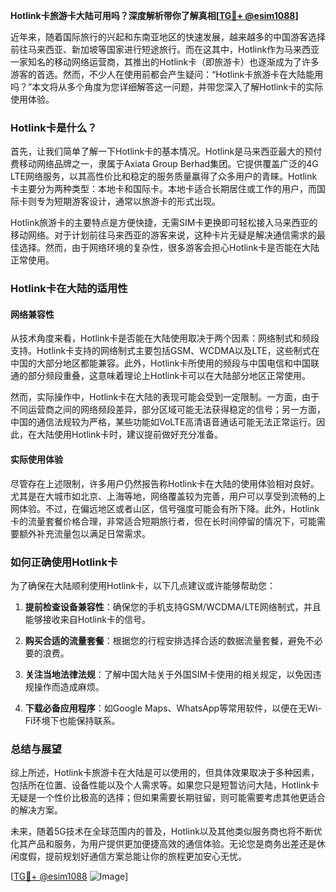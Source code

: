 **Hotlink卡旅游卡大陆可用吗？深度解析带你了解真相[[TG💪+ @esim1088](https://t.me/s/esim1088)]**

近年来，随着国际旅行的兴起和东南亚地区的快速发展，越来越多的中国游客选择前往马来西亚、新加坡等国家进行短途旅行。而在这其中，Hotlink作为马来西亚一家知名的移动网络运营商，其推出的Hotlink卡（即旅游卡）也逐渐成为了许多游客的首选。然而，不少人在使用前都会产生疑问：“Hotlink卡旅游卡在大陆能用吗？”本文将从多个角度为您详细解答这一问题，并带您深入了解Hotlink卡的实际使用体验。

### Hotlink卡是什么？

首先，让我们简单了解一下Hotlink卡的基本情况。Hotlink是马来西亚最大的预付费移动网络品牌之一，隶属于Axiata Group Berhad集团。它提供覆盖广泛的4G LTE网络服务，以其高性价比和稳定的服务质量赢得了众多用户的青睐。Hotlink卡主要分为两种类型：本地卡和国际卡。本地卡适合长期居住或工作的用户，而国际卡则专为短期游客设计，通常以旅游卡的形式出现。

Hotlink旅游卡的主要特点是方便快捷，无需SIM卡更换即可轻松接入马来西亚的移动网络。对于计划前往马来西亚的游客来说，这种卡片无疑是解决通信需求的最佳选择。然而，由于网络环境的复杂性，很多游客会担心Hotlink卡是否能在大陆正常使用。

### Hotlink卡在大陆的适用性

#### 网络兼容性
从技术角度来看，Hotlink卡是否能在大陆使用取决于两个因素：网络制式和频段支持。Hotlink卡支持的网络制式主要包括GSM、WCDMA以及LTE，这些制式在中国的大部分地区都能兼容。此外，Hotlink卡所使用的频段与中国电信和中国联通的部分频段重叠，这意味着理论上Hotlink卡可以在大陆部分地区正常使用。

然而，实际操作中，Hotlink卡在大陆的表现可能会受到一定限制。一方面，由于不同运营商之间的网络频段差异，部分区域可能无法获得稳定的信号；另一方面，中国的通信法规较为严格，某些功能如VoLTE高清语音通话可能无法正常运行。因此，在大陆使用Hotlink卡时，建议提前做好充分准备。

#### 实际使用体验
尽管存在上述限制，许多用户仍然报告称Hotlink卡在大陆的使用体验相对良好。尤其是在大城市如北京、上海等地，网络覆盖较为完善，用户可以享受到流畅的上网体验。不过，在偏远地区或者山区，信号强度可能会有所下降。此外，Hotlink卡的流量套餐价格合理，非常适合短期旅行者，但在长时间停留的情况下，可能需要额外补充流量包以满足日常需求。

### 如何正确使用Hotlink卡

为了确保在大陆顺利使用Hotlink卡，以下几点建议或许能够帮助您：

1. **提前检查设备兼容性**：确保您的手机支持GSM/WCDMA/LTE网络制式，并且能够接收来自Hotlink卡的信号。
   
2. **购买合适的流量套餐**：根据您的行程安排选择合适的数据流量套餐，避免不必要的浪费。

3. **关注当地法律法规**：了解中国大陆关于外国SIM卡使用的相关规定，以免因违规操作而造成麻烦。

4. **下载必备应用程序**：如Google Maps、WhatsApp等常用软件，以便在无Wi-Fi环境下也能保持联系。

### 总结与展望

综上所述，Hotlink卡旅游卡在大陆是可以使用的，但具体效果取决于多种因素，包括所在位置、设备性能以及个人需求等。如果您只是短暂访问大陆，Hotlink卡无疑是一个性价比极高的选择；但如果需要长期驻留，则可能需要考虑其他更适合的解决方案。

未来，随着5G技术在全球范围内的普及，Hotlink以及其他类似服务商也将不断优化其产品和服务，为用户提供更加便捷高效的通信体验。无论您是商务出差还是休闲度假，提前规划好通信方案总能让你的旅程更加安心无忧。

[[TG💪+ @esim1088](https://t.me/s/esim1088) ![Image](https://i.postimg.cc/4NQfJmqS/Snipaste-2025-05-13-00-14-12.png)]